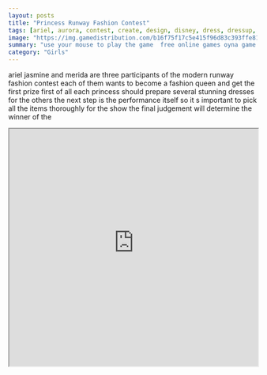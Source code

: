 ```yaml
---
layout: posts
title: "Princess Runway Fashion Contest"
tags: [ariel, aurora, contest, create, design, disney, dress, dressup, fashion, jamine, merida, modern, performance, pick, princess, queen, runway, sew, show, free, online, games, oyna, game, free, games, play, play, games]
image: "https://img.gamedistribution.com/b16f75f17c5e415f96d83c393ffe8163.jpg"
summary: "use your mouse to play the game  free online games oyna game free games play play games"
category: "Girls"
---
```


ariel jasmine and merida are three participants of the modern runway fashion contest each of them wants to become a fashion queen and get the first prize first of all each princess should prepare several stunning dresses for the others the next step is the performance itself so it s important to pick all the items thoroughly for the show the final judgement will determine the winner of the

<iframe width="100%" height="480px;" src="https://html5.gamedistribution.com/b16f75f17c5e415f96d83c393ffe8163/"></iframe>